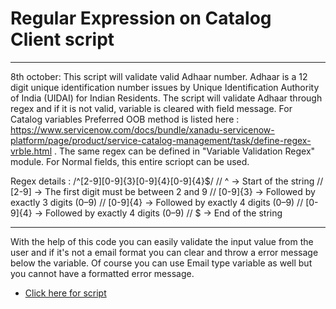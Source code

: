 # Regular Expression on Catalog Client script

*****************
8th october:
This script will validate valid Adhaar number.
Adhaar is a 12 digit unique identification number issues by Unique Identification Authority of India (UIDAI) for Indian Residents.
The script will validate Adhaar through regex and if it is not valid, variable is cleared with field message.
For Catalog variables Preferred OOB method is listed here : https://www.servicenow.com/docs/bundle/xanadu-servicenow-platform/page/product/service-catalog-management/task/define-regex-vrble.html . The same regex can be defined in "Variable Validation Regex" module.
For Normal fields, this entire scriopt can be used.

Regex details :
/^[2-9][0-9]{3}[0-9]{4}[0-9]{4}$/
// ^ → Start of the string
// [2-9] → The first digit must be between 2 and 9
// [0-9]{3} → Followed by exactly 3 digits (0–9)
// [0-9]{4} → Followed by exactly 4 digits (0–9)
// [0-9]{4} → Followed by exactly 4 digits (0–9)
// $ → End of the string

*****************
With the help of this code you can easily validate the input value from the user and if it's not a email format you can clear and throw a error message below the variable. Of course you can use Email type variable as well but you cannot have a formatted error message.

* [Click here for script](script.js)




